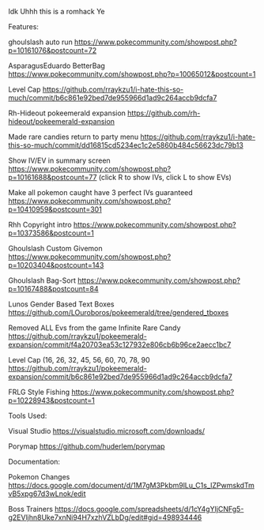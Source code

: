 Idk Uhhh this is a romhack Ye


Features:

ghoulslash auto run https://www.pokecommunity.com/showpost.php?p=10161076&postcount=72

AsparagusEduardo BetterBag https://www.pokecommunity.com/showpost.php?p=10065012&postcount=1

Level Cap  https://github.com/rraykzu1/i-hate-this-so-much/commit/b6c861e92bed7de955966d1ad9c264accb9dcfa7

Rh-Hideout pokeemerald expansion https://github.com/rh-hideout/pokeemerald-expansion

Made rare candies return to party menu https://github.com/rraykzu1/i-hate-this-so-much/commit/dd16815cd5234ec1c2e5860b484c56623dc79b13

Show IV/EV in summary screen https://www.pokecommunity.com/showpost.php?p=10161688&postcount=77 (click R to show IVs, click L to show EVs)

Make all pokemon caught have 3 perfect IVs guaranteed https://www.pokecommunity.com/showpost.php?p=10410959&postcount=301

Rhh Copyright intro https://www.pokecommunity.com/showpost.php?p=10373586&postcount=1

Ghoulslash Custom Givemon https://www.pokecommunity.com/showpost.php?p=10203404&postcount=143

Ghoulslash Bag-Sort https://www.pokecommunity.com/showpost.php?p=10167488&postcount=84 

Lunos Gender Based Text Boxes https://github.com/LOuroboros/pokeemerald/tree/gendered_tboxes

Removed ALL Evs from the game
Infinite Rare Candy https://github.com/rraykzu1/pokeemerald-expansion/commit/f4a20703ea53c127932e806cb6b96ce2aecc1bc7 

Level Cap (16, 26, 32, 45, 56, 60, 70, 78, 90 https://github.com/rraykzu1/pokeemerald-expansion/commit/b6c861e92bed7de955966d1ad9c264accb9dcfa7

FRLG Style Fishing https://www.pokecommunity.com/showpost.php?p=10228943&postcount=1



Tools Used:

Visual Studio https://visualstudio.microsoft.com/downloads/

Porymap https://github.com/huderlem/porymap


Documentation:

Pokemon Changes https://docs.google.com/document/d/1M7gM3Pkbm9lLu_C1s_IZPwmskdTmvB5xpg67d3wLnok/edit

Boss Trainers https://docs.google.com/spreadsheets/d/1cY4gYIjCNFg5-g2EVljhn8Uke7xnNi94H7xzhVZLbDg/edit#gid=498934446

